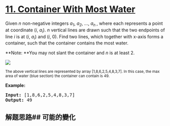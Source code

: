 # [11. Container With Most Water](https://leetcode-cn.com/problems/container-with-most-water/)
Given _n_ non-negative integers _a<sub>1</sub>_, _a<sub>2</sub>_, ..., _a<sub>n </sub>_, where each represents a point at coordinate (_i_, _a<sub>i</sub>_). _n_ vertical lines are drawn such that the two endpoints of line _i_ is at (_i_, _a<sub>i</sub>_) and (_i_, 0). Find two lines, which together with x-axis forms a container, such that the container contains the most water.

**Note: **You may not slant the container and _n_ is at least 2.



![](https://s3-lc-upload.s3.amazonaws.com/uploads/2018/07/17/question_11.jpg)

<small>The above vertical lines are represented by array [1,8,6,2,5,4,8,3,7]. In this case, the max area of water (blue section) the container can contain is 49. </small>



**Example:**


<pre><strong>Input:</strong> [1,8,6,2,5,4,8,3,7]
<strong>Output:</strong> 49</pre>

## 解题思路## 可能的變化